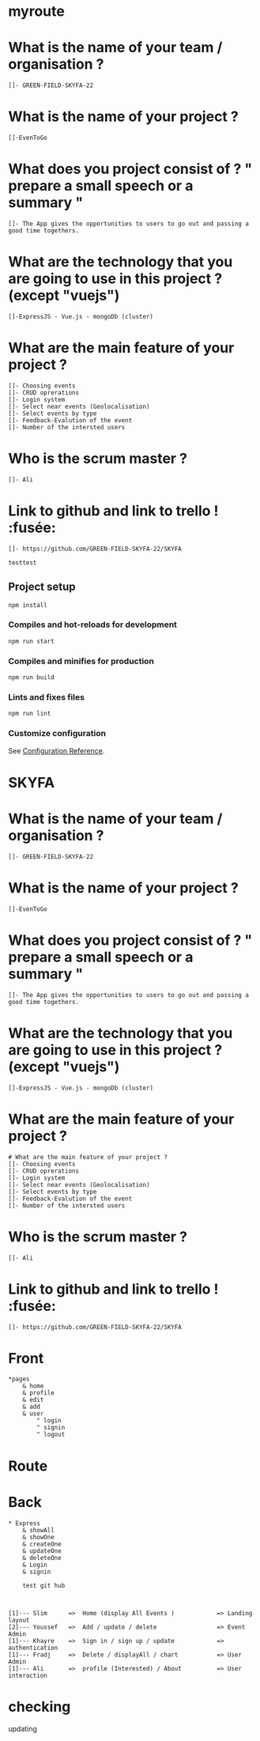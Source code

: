 # myroute

# What is the name of your team / organisation ?
    []- GREEN-FIELD-SKYFA-22
# What is the name of your project ?
    []-EvenToGo
#  What does you project consist of ? " prepare a small speech or a summary "
    []- The App gives the opportunities to users to go out and passing a good time togethers.
# What are the technology that you are going to use in this project ? (except "vuejs")
    []-ExpressJS - Vue.js - mongoDb (cluster)
# What are the main feature of your project ?
    []- Choosing events
    []- CRUD oprerations
    []- Login system
    []- Select near events (Geolocalisation)
    []- Select events by type
    []- Feedback-Evalution of the event
    []- Number of the intersted users
# Who is the scrum master ?
    []- Ali
# Link to github and link to trello ! :fusée:
    []- https://github.com/GREEN-FIELD-SKYFA-22/SKYFA
    
    testtest
## Project setup
```
npm install
```

### Compiles and hot-reloads for development
```
npm run start
```

### Compiles and minifies for production
```
npm run build
```
### Lints and fixes files
```
npm run lint
```

### Customize configuration
See [Configuration Reference](https://cli.vuejs.org/config/).

# SKYFA

# What is the name of your team / organisation ?
    []- GREEN-FIELD-SKYFA-22
# What is the name of your project ?
    []-EvenToGo
#  What does you project consist of ? " prepare a small speech or a summary "
    []- The App gives the opportunities to users to go out and passing a good time togethers.
# What are the technology that you are going to use in this project ? (except "vuejs")
    []-ExpressJS - Vue.js - mongoDb (cluster)
# What are the main feature of your project ?
    # What are the main feature of your project ?
    []- Choosing events
    []- CRUD oprerations
    []- Login system
    []- Select near events (Geolocalisation)
    []- Select events by type
    []- Feedback-Evalution of the event
    []- Number of the intersted users
# Who is the scrum master ?
    []- Ali
# Link to github and link to trello ! :fusée:
    []- https://github.com/GREEN-FIELD-SKYFA-22/SKYFA



# Front
    *pages
        & home
        & profile
        & edit
        & add
        & user
            " login
            " signin
            " logout
# Route  
# Back   
    * Express 
        & showAll
        & showOne
        & createOne
        & updateOne
        & deleteOne
        & Login
        & signin

        test git hub
        


    [1]--- Slim      =>  Home (display All Events )            => Landing layout
    [2]--- Youssef   =>  Add / update / delete                 => Event Admin
    [1]--- Khayre    =>  Sign in / sign up / update            => authentication
    [1]--- Fradj     =>  Delete / displayAll / chart           => User  Admin
    [1]--- Ali       =>  profile (Interested) / About          => User interaction


# checking
updating
